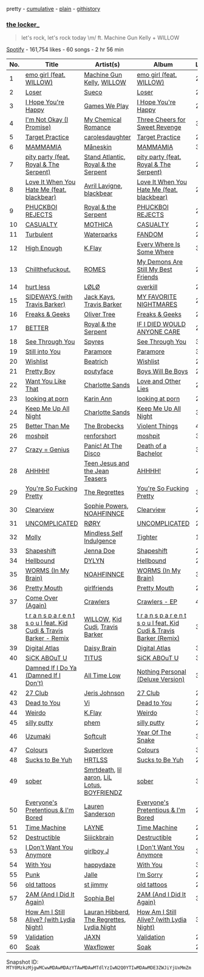 pretty - [cumulative](/playlists/cumulative/37i9dQZF1DWYmDNATMglFU.md) - [plain](/playlists/plain/37i9dQZF1DWYmDNATMglFU) - [githistory](https://github.githistory.xyz/mackorone/spotify-playlist-archive/blob/main/playlists/plain/37i9dQZF1DWYmDNATMglFU)

### [the locker\_](https://open.spotify.com/playlist/37i9dQZF1DWYmDNATMglFU)

> let's rock, let's rock today \\m/ ft\. Machine Gun Kelly + WILLOW

[Spotify](https://open.spotify.com/user/spotify) - 161,754 likes - 60 songs - 2 hr 56 min

| No. | Title | Artist(s) | Album | Length |
|---|---|---|---|---|
| 1 | [emo girl \(feat\. WILLOW\)](https://open.spotify.com/track/2AAyBZmMVZSZfgzXRYJOWQ) | [Machine Gun Kelly](https://open.spotify.com/artist/6TIYQ3jFPwQSRmorSezPxX), [WILLOW](https://open.spotify.com/artist/3rWZHrfrsPBxVy692yAIxF) | [emo girl \(feat\. WILLOW\)](https://open.spotify.com/album/1BnZXtDOHSW7tx72fPAhyA) | 2:39 |
| 2 | [Loser](https://open.spotify.com/track/1GAIibUEoZjvG4QsrabVWc) | [Sueco](https://open.spotify.com/artist/4iDroUFo89Y7YBsdDTBmTD) | [Loser](https://open.spotify.com/album/05FrlFmadVg3IuRnYp3Of5) | 2:13 |
| 3 | [I Hope You're Happy](https://open.spotify.com/track/0R8clsMFyCYRN7iYRKTiuE) | [Games We Play](https://open.spotify.com/artist/4yP4eYthbuCNIcoQtqwj40) | [I Hope You're Happy](https://open.spotify.com/album/0GrNWYEjMvterOotBAbkNa) | 2:59 |
| 4 | [I'm Not Okay \(I Promise\)](https://open.spotify.com/track/7lRlq939cDG4SzWOF4VAnd) | [My Chemical Romance](https://open.spotify.com/artist/7FBcuc1gsnv6Y1nwFtNRCb) | [Three Cheers for Sweet Revenge](https://open.spotify.com/album/3DuiGV3J09SUhvp8gqNx8h) | 3:06 |
| 5 | [Target Practice](https://open.spotify.com/track/6I2kg7KS6otbKx6uKYs2OE) | [carolesdaughter](https://open.spotify.com/artist/2hiq2iBnUik3mrOfEgRSpB) | [Target Practice](https://open.spotify.com/album/16J5UoAKGvk7w6gOqNzubI) | 2:30 |
| 6 | [MAMMAMIA](https://open.spotify.com/track/78SCmQ8A7KQSMdkem2SwBP) | [Måneskin](https://open.spotify.com/artist/0lAWpj5szCSwM4rUMHYmrr) | [MAMMAMIA](https://open.spotify.com/album/7lVXNBav3Z8oA4jGk62Gme) | 3:06 |
| 7 | [pity party \(feat\. Royal & The Serpent\)](https://open.spotify.com/track/7A9JSq4XOYn9bhSFcGJxto) | [Stand Atlantic](https://open.spotify.com/artist/1W2Fv4YUnjC8hx2qQd6fGh), [Royal & the Serpent](https://open.spotify.com/artist/64EHXDoln95lnccszdPum0) | [pity party \(feat\. Royal & The Serpent\)](https://open.spotify.com/album/6MGaZYL2sKeycUQhWepQms) | 2:41 |
| 8 | [Love It When You Hate Me \(feat\. blackbear\)](https://open.spotify.com/track/4jUAn4mBt4LBsRREJkeCSr) | [Avril Lavigne](https://open.spotify.com/artist/0p4nmQO2msCgU4IF37Wi3j), [blackbear](https://open.spotify.com/artist/2cFrymmkijnjDg9SS92EPM) | [Love It When You Hate Me \(feat\. blackbear\)](https://open.spotify.com/album/3cuSVzKoXVeinRaL2RAXH0) | 2:25 |
| 9 | [PHUCKBOI REJECTS](https://open.spotify.com/track/05NA0nspTPyXKBAAWqUsIr) | [Royal & the Serpent](https://open.spotify.com/artist/64EHXDoln95lnccszdPum0) | [PHUCKBOI REJECTS](https://open.spotify.com/album/6Q9dzZJNVPb194wy59f0DG) | 2:07 |
| 10 | [CASUALTY](https://open.spotify.com/track/3OWxpc6Zguzep0XKWGxDyc) | [MOTHICA](https://open.spotify.com/artist/1JhiIIXT9DWqEU3BYFZwGA) | [CASUALTY](https://open.spotify.com/album/2Ctdbwmab7JKb5ZB8nbT0q) | 2:38 |
| 11 | [Turbulent](https://open.spotify.com/track/4ig3DcNoj3UfPdhL2Rw9J1) | [Waterparks](https://open.spotify.com/artist/3QaxveoTiMetZCMp1sftiu) | [FANDOM](https://open.spotify.com/album/6W5NAcsq5dV2vMcxPFWXTb) | 2:42 |
| 12 | [High Enough](https://open.spotify.com/track/1qwno7xb5mJe71xtMS6jl2) | [K.Flay](https://open.spotify.com/artist/0pCNk4D3E2xtszsm6hMsWr) | [Every Where Is Some Where](https://open.spotify.com/album/4QwcXvqLh5Yj35wBt2DnTr) | 3:51 |
| 13 | [Chillthefuckout.](https://open.spotify.com/track/55VMltUMehjSJecVIF9Ed2) | [ROMES](https://open.spotify.com/artist/4b3MzzOReTrle64Pxc1r9g) | [My Demons Are Still My Best Friends](https://open.spotify.com/album/5mUQ4VRFlXcwF0wChSxYrw) | 2:47 |
| 14 | [hurt less](https://open.spotify.com/track/2FhzneTjsV0HR4lXNJTTyI) | [LØLØ](https://open.spotify.com/artist/5MjcGshMggPgIHinIUDaX0) | [overkill](https://open.spotify.com/album/367LA0QRCgt5u8QLx0UgmH) | 2:45 |
| 15 | [SIDEWAYS \(with Travis Barker\)](https://open.spotify.com/track/0SbcVQyMO5M68AzhX8gYaS) | [Jack Kays](https://open.spotify.com/artist/24qqDoA4BBXVnPOdHBjT54), [Travis Barker](https://open.spotify.com/artist/4exLIFE8sISLr28sqG1qNX) | [MY FAVORITE NIGHTMARES](https://open.spotify.com/album/5YwWOzaV6HGAUylT1MvoJZ) | 2:04 |
| 16 | [Freaks & Geeks](https://open.spotify.com/track/3ZGQI9j7Sal0lMXeNlr0Da) | [Oliver Tree](https://open.spotify.com/artist/6TLwD7HPWuiOzvXEa3oCNe) | [Freaks & Geeks](https://open.spotify.com/album/6cn8UgYmHfsNr6tCQM3xud) | 2:20 |
| 17 | [BETTER](https://open.spotify.com/track/2QgZpszbkDWUYtf0Khmrge) | [Royal & the Serpent](https://open.spotify.com/artist/64EHXDoln95lnccszdPum0) | [IF I DIED WOULD ANYONE CARE](https://open.spotify.com/album/0Ze8BkvkvoZ9VmiIM7s2hQ) | 2:57 |
| 18 | [See Through You](https://open.spotify.com/track/6L4L6bQPHojlmwBZQLQZjc) | [Spyres](https://open.spotify.com/artist/0gu9FiIFp32jTZSCRhdqFO) | [See Through You](https://open.spotify.com/album/5DICM3yTTzXEXLMywaT4Qf) | 3:44 |
| 19 | [Still into You](https://open.spotify.com/track/1yjY7rpaAQvKwpdUliHx0d) | [Paramore](https://open.spotify.com/artist/74XFHRwlV6OrjEM0A2NCMF) | [Paramore](https://open.spotify.com/album/4sgYpkIASM1jVlNC8Wp9oF) | 3:36 |
| 20 | [Wishlist](https://open.spotify.com/track/3arvHdAD1QcRPb5ybZucle) | [Beatrich](https://open.spotify.com/artist/4R7ILGBgDWUiAT1kWNe90W) | [Wishlist](https://open.spotify.com/album/3x8vHeHHldtmbHRTkiY0eg) | 2:32 |
| 21 | [Pretty Boy](https://open.spotify.com/track/4rTYW2D4ndQC02e6qAPo2p) | [poutyface](https://open.spotify.com/artist/0H44O4IYqpTOGx4c5nV37f) | [Boys Will Be Boys](https://open.spotify.com/album/3EQRAaLvsRsyp9Zr7y0rKJ) | 2:32 |
| 22 | [Want You Like That](https://open.spotify.com/track/4VhiUBbGZd374klScom1cp) | [Charlotte Sands](https://open.spotify.com/artist/2cAXhrWAztXGwk6r15ibW2) | [Love and Other Lies](https://open.spotify.com/album/2Ae1hm2uugZMTBV9jZSuT9) | 2:54 |
| 23 | [looking at porn](https://open.spotify.com/track/2WLH4kW5gS9G5nPtoo8qGg) | [Karin Ann](https://open.spotify.com/artist/7t7hXBcoQ0dywVEXB0TOYZ) | [looking at porn](https://open.spotify.com/album/1v1VzddkiTxhqEaDhqtkdC) | 2:40 |
| 24 | [Keep Me Up All Night](https://open.spotify.com/track/0mFiMf9DFfiIzAi2E5nk1d) | [Charlotte Sands](https://open.spotify.com/artist/2cAXhrWAztXGwk6r15ibW2) | [Keep Me Up All Night](https://open.spotify.com/album/5UGljbXNsZiZ8tDmMIaWdB) | 3:37 |
| 25 | [Better Than Me](https://open.spotify.com/track/2ACs0dJwkSsvNZvEbvFurK) | [The Brobecks](https://open.spotify.com/artist/29TCgxO6qzQx4O3pjUIMzn) | [Violent Things](https://open.spotify.com/album/1KLBdhphdiK82hYpAiw8DR) | 4:27 |
| 26 | [moshpit](https://open.spotify.com/track/2mCtLEJmnn1JiY2IQGUCy4) | [renforshort](https://open.spotify.com/artist/3GYvf7puxwkr51EYoD9E7D) | [moshpit](https://open.spotify.com/album/6PXSrLiT6piovfkbtM3mTs) | 3:38 |
| 27 | [Crazy = Genius](https://open.spotify.com/track/6V68ItawQkQlZhYIf1S86C) | [Panic! At The Disco](https://open.spotify.com/artist/20JZFwl6HVl6yg8a4H3ZqK) | [Death of a Bachelor](https://open.spotify.com/album/6twKQ0EsUJHVlAr6XBylrj) | 3:18 |
| 28 | [AHHHH!](https://open.spotify.com/track/6Pfma5baS7P2EIjn3Htj9q) | [Teen Jesus and the Jean Teasers](https://open.spotify.com/artist/3KrgUUwoRQ6OQp4IOmqnSF) | [AHHHH!](https://open.spotify.com/album/3c58AoCgrcGD0kF2PAxo1F) | 2:24 |
| 29 | [You're So Fucking Pretty](https://open.spotify.com/track/2CQy2zQj9Cs7mRvPnxtHN4) | [The Regrettes](https://open.spotify.com/artist/67WNUxmM7y4WzHPAVzBu3E) | [You're So Fucking Pretty](https://open.spotify.com/album/3AP7UCAzrXif4SQQhxNUti) | 3:49 |
| 30 | [Clearview](https://open.spotify.com/track/5GT7fRtPrfhjJScixSFdZW) | [Sophie Powers](https://open.spotify.com/artist/0hrMKLqgNEIemiF4Ag8dTI), [NOAHFINNCE](https://open.spotify.com/artist/6y7T3BaNMGAYgRbATEq4cM) | [Clearview](https://open.spotify.com/album/5SkKB1BbGRpD1EHKiXjHjg) | 2:44 |
| 31 | [UNCOMPLICATED](https://open.spotify.com/track/2u1I5zNsB0FzoVhuzCCszK) | [RØRY](https://open.spotify.com/artist/7axZFTseO96HmG1u4ABDAI) | [UNCOMPLICATED](https://open.spotify.com/album/1bY6MJZFiRStXOHnIolIhn) | 2:29 |
| 32 | [Molly](https://open.spotify.com/track/1kTZ1aERsOBTrihsDdGFNn) | [Mindless Self Indulgence](https://open.spotify.com/artist/5R5MLOQbI4lb7GHYioPqoN) | [Tighter](https://open.spotify.com/album/1R7cyLXrVT4Y7PnXNk7NQl) | 1:44 |
| 33 | [Shapeshift](https://open.spotify.com/track/08KAB8LahxJB28HExOmPnL) | [Jenna Doe](https://open.spotify.com/artist/537KNo7PHzbkHiv5SGQ0eT) | [Shapeshift](https://open.spotify.com/album/5hgChCe2iQ66hwlMAINHyf) | 2:25 |
| 34 | [Hellbound](https://open.spotify.com/track/1EXm3LiwvcJA9t4xA6kp1V) | [DYLYN](https://open.spotify.com/artist/3hOdLrtKdSs3AEuwcR7ses) | [Hellbound](https://open.spotify.com/album/1kfFVkWbq62lKHWtW2yPj8) | 2:45 |
| 35 | [WORMS \(In My Brain\)](https://open.spotify.com/track/4XQKfDwyYw0p1p8WvC2e7j) | [NOAHFINNCE](https://open.spotify.com/artist/6y7T3BaNMGAYgRbATEq4cM) | [WORMS \(In My Brain\)](https://open.spotify.com/album/5sQsPvmWpKnDypCIGLCXCM) | 3:23 |
| 36 | [Pretty Mouth](https://open.spotify.com/track/3uRpghZyzWNxjE688zl58Q) | [girlfriends](https://open.spotify.com/artist/4Dwhb9SL7iO3L27oXvEiO7) | [Pretty Mouth](https://open.spotify.com/album/0QOFmYTyIs9e1nyOdwBbgW) | 2:55 |
| 37 | [Come Over \(Again\)](https://open.spotify.com/track/4PDJDIdWxNN1AlnbrKkoPf) | [Crawlers](https://open.spotify.com/artist/2xtmoxSauQs0TQFUoHmbfy) | [Crawlers \- EP](https://open.spotify.com/album/4wePwIhGnXxJ3tRFAusMAE) | 4:14 |
| 38 | [t r a n s p a r e n t s o u l feat\. Kid Cudi & Travis Barker \- Remix](https://open.spotify.com/track/7eCEFon46sdQ93C9Bn1A1U) | [WILLOW](https://open.spotify.com/artist/3rWZHrfrsPBxVy692yAIxF), [Kid Cudi](https://open.spotify.com/artist/0fA0VVWsXO9YnASrzqfmYu), [Travis Barker](https://open.spotify.com/artist/4exLIFE8sISLr28sqG1qNX) | [t r a n s p a r e n t s o u l feat\. Kid Cudi & Travis Barker \(Remix\)](https://open.spotify.com/album/7nh9bTQBhetVOYSXWBhK8l) | 3:19 |
| 39 | [Digital Atlas](https://open.spotify.com/track/4DweoPyHETeUjbkUDwHlnl) | [Daisy Brain](https://open.spotify.com/artist/5WuDKeWph4EKsyy9e56Mz4) | [Digital Atlas](https://open.spotify.com/album/3pPp2gMM0o5BK92geIkWa8) | 3:02 |
| 40 | [SiCK ABOuT U](https://open.spotify.com/track/4kktxKYY6MQK6rNlEvNl2o) | [TITUS](https://open.spotify.com/artist/20U0ZkzluaLiHuPaG6eGRd) | [SiCK ABOuT U](https://open.spotify.com/album/2ycxmpyCma1VJLKs1O8Sp4) | 3:08 |
| 41 | [Damned If I Do Ya \(Damned If I Don't\)](https://open.spotify.com/track/4CDlYQu16nUtVGwgwqj3I3) | [All Time Low](https://open.spotify.com/artist/46gyXjRIvN1NL1eCB8GBxo) | [Nothing Personal \(Deluxe Version\)](https://open.spotify.com/album/7tY7NcC2gKTxXsTJM6zK5I) | 3:07 |
| 42 | [27 Club](https://open.spotify.com/track/5VzSiFJ4aIIk7CH8edrMMm) | [Jeris Johnson](https://open.spotify.com/artist/2hmePXeTr2b7cdRAtRjvPq) | [27 Club](https://open.spotify.com/album/548YYAqvz0iL09oldWVENe) | 2:42 |
| 43 | [Dead to You](https://open.spotify.com/track/4W1W0DzHwGbmepJ0BvAT8F) | [Vi](https://open.spotify.com/artist/0XPSOhKsMhkMtCJN2zdLJb) | [Dead to You](https://open.spotify.com/album/3e1zOzZmghrlUxi9LNiBky) | 2:42 |
| 44 | [Weirdo](https://open.spotify.com/track/3GEcWJB535LBfwF1lyWGAD) | [K.Flay](https://open.spotify.com/artist/0pCNk4D3E2xtszsm6hMsWr) | [Weirdo](https://open.spotify.com/album/1R0W4HzWUdAMy9TuDH8x1Z) | 3:45 |
| 45 | [silly putty](https://open.spotify.com/track/3AG923oYOUn7ESzHTkthKL) | [phem](https://open.spotify.com/artist/0MGJHTThvyAyqKuEAgPqDr) | [silly putty](https://open.spotify.com/album/4HdrJc0K45gBQQSBIkOhx1) | 2:46 |
| 46 | [Uzumaki](https://open.spotify.com/track/0zLNFeLkfUi9Ei4ysZfPXP) | [Softcult](https://open.spotify.com/artist/13pYXGtaLO9d06VrXX4Aw0) | [Year Of The Snake](https://open.spotify.com/album/0zWHPn6Hlv1JSLMnarvVLE) | 3:31 |
| 47 | [Colours](https://open.spotify.com/track/4KZnNwmzkDl3cpFyO1RY9e) | [Superlove](https://open.spotify.com/artist/33esp5UFKcRpxcR4Xo0Sne) | [Colours](https://open.spotify.com/album/4vr2NNfZLIb7xWOkLWkDqM) | 3:46 |
| 48 | [Sucks to Be Yuh](https://open.spotify.com/track/09t8P8t232bmdvkasH15XO) | [HRTLSS](https://open.spotify.com/artist/3weTDlYKpF9A55JH0XAKkD) | [Sucks to Be Yuh](https://open.spotify.com/album/532dq0vUb2NzPPOqIkxg83) | 2:20 |
| 49 | [sober](https://open.spotify.com/track/7qhIVH6Vov1CxFX7X7s8RM) | [Smrtdeath](https://open.spotify.com/artist/4NYeChhB65zL0ywl4rHmSk), [lil aaron](https://open.spotify.com/artist/3FCYSWNVmpjTCiwzJwbMAC), [LiL Lotus](https://open.spotify.com/artist/2RJWS2Lmkw2uExDmFMe1Ry), [BOYFRIENDZ](https://open.spotify.com/artist/0iZ1Gwx0L2YqRDBTF3JzqT) | [sober](https://open.spotify.com/album/1EicEDUEVlEAYYWPIL8Oxf) | 3:06 |
| 50 | [Everyone's Pretentious & I'm Bored](https://open.spotify.com/track/306tU1sc97c6WZ6B4wOdug) | [Lauren Sanderson](https://open.spotify.com/artist/06vRrrjT3DBRkhBlXoBdYj) | [Everyone's Pretentious & I'm Bored](https://open.spotify.com/album/5e7DmuScxHVLuSgYJVb7ty) | 2:50 |
| 51 | [Time Machine](https://open.spotify.com/track/0tYfi7vl6FbspcxyGHCDCu) | [LAYNE](https://open.spotify.com/artist/2rRf5V0hAZgB3yLGTE3T69) | [Time Machine](https://open.spotify.com/album/30w21xul3TETE8LNZGLE5l) | 2:33 |
| 52 | [Destructible](https://open.spotify.com/track/73IXs3h1OUIecDOAoYvH15) | [Siiickbrain](https://open.spotify.com/artist/1oPEr1Ci8sWOYj8SSh2VPE) | [Destructible](https://open.spotify.com/album/39n6Z4LYELVW2vaElXsgxH) | 2:51 |
| 53 | [I Don't Want You Anymore](https://open.spotify.com/track/4gv6870HAsYe3nmULcoybJ) | [girlboy J](https://open.spotify.com/artist/3fblqHCBoW6RkVH6bKr5Is) | [I Don't Want You Anymore](https://open.spotify.com/album/1xdQ3lhwm594g5powQJqqX) | 3:08 |
| 54 | [With You](https://open.spotify.com/track/60ZcwYgIcUYKuSi8ton6Sm) | [happydaze](https://open.spotify.com/artist/572WK6qt9zpRCcN7iS1NMR) | [With You](https://open.spotify.com/album/27zo0y9JrAdhrcv117SEo9) | 3:13 |
| 55 | [Punk](https://open.spotify.com/track/0tWjWVYAUOIDUEOhW8xTS1) | [Jalle](https://open.spotify.com/artist/3NiL0OfaA5v0eK59rJgAvB) | [I’m Sorry](https://open.spotify.com/album/1qm7E3fh18mC8VyagVrdVS) | 2:17 |
| 56 | [old tattoos](https://open.spotify.com/track/3EhIdQSKO7AwGK9of76U0Z) | [st jimmy](https://open.spotify.com/artist/5zD5ON7D7uhlChBmRNPacV) | [old tattoos](https://open.spotify.com/album/3o3DDHOfxhoxrGXxXNRCCP) | 2:29 |
| 57 | [2AM \(And I Did It Again\)](https://open.spotify.com/track/0bOvIiChMJgvGsn5anlJgm) | [Sophia Bel](https://open.spotify.com/artist/6WJnpSVDynCWGrhJcSQIm6) | [2AM \(And I Did It Again\)](https://open.spotify.com/album/2SAQ4W2EiZFbcZNEhubkLG) | 3:15 |
| 58 | [How Am I Still Alive? \(with Lydia Night\)](https://open.spotify.com/track/2ymOJYGe3noIiQF83yAysV) | [Lauran Hibberd](https://open.spotify.com/artist/33ReZaGVb63WaJE68WgWuU), [The Regrettes](https://open.spotify.com/artist/67WNUxmM7y4WzHPAVzBu3E), [Lydia Night](https://open.spotify.com/artist/0J5n8cS1rKCAZ7eJek1uYK) | [How Am I Still Alive? \(with Lydia Night\)](https://open.spotify.com/album/6JMXuj7c10IpXdwHWp7ZHd) | 3:12 |
| 59 | [Validation](https://open.spotify.com/track/1I1inSPAYCKKyi8CUk36DG) | [JAXN](https://open.spotify.com/artist/7DwbU77epeOXvBO9xfOmh7) | [Validation](https://open.spotify.com/album/02qo5nqVims1IsSJMjXXXb) | 2:43 |
| 60 | [Soak](https://open.spotify.com/track/1yTAMGYb5hcJXBRJh4oqMj) | [Waxflower](https://open.spotify.com/artist/6ZIpcOBGC8WtihYI8n7hf8) | [Soak](https://open.spotify.com/album/3Jj07iZX7NzaWpOI5qVTBm) | 2:41 |

Snapshot ID: `MTY0MzkzMjgwMCwwMDAwMDAzYTAwMDAwMTdlYzIwN2Q0YTIwMDAwMDE3ZWJiYjUxMmZm`